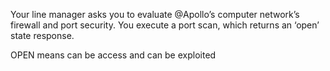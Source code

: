 Your line manager asks you to evaluate @Apollo’s computer network’s firewall and port security.
You execute a port scan, which returns an ‘open’ state response.

OPEN means can be access and can be exploited 
